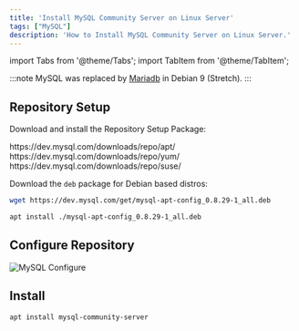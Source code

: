 ```yaml
---
title: 'Install MySQL Community Server on Linux Server'
tags: ["MySQL"]
description: 'How to Install MySQL Community Server on Linux Server.'
---
```


import Tabs from '@theme/Tabs';
import TabItem from '@theme/TabItem';

:::note
MySQL was replaced by [Mariadb](../mariadb/_category_.yaml) in Debian 9 (Stretch).
:::

## Repository Setup

Download and install the Repository Setup Package:

<Tabs>
  <TabItem value="apt" label="APT" default>
    https://dev.mysql.com/downloads/repo/apt/
  </TabItem>
  <TabItem value="yum" label="Yum">
    https://dev.mysql.com/downloads/repo/yum/
  </TabItem>
  <TabItem value="suse" label="SUSE">
    https://dev.mysql.com/downloads/repo/suse/
  </TabItem>
</Tabs>

Download the `deb` package for Debian based distros:

```bash
wget https://dev.mysql.com/get/mysql-apt-config_0.8.29-1_all.deb
```

```bash
apt install ./mysql-apt-config_0.8.29-1_all.deb
```

## Configure Repository

![MySQL Configure](/assets/docs/mysql/install/configure.webp)

## Install

```bash
apt install mysql-community-server
```